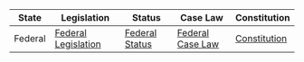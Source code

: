 | State | Legislation                                 | Status                                 | Case Law                                 | Constitution                                   |
|-------|---------------------------------------------|----------------------------------------|------------------------------------------|------------------------------------------------|
| Federal | [Federal Legislation](https://dre.pt/) | [Federal Status](https://www.parlamento.pt/) | [Federal Case Law](https://www.tribunalconstitucional.pt/) | [Constitution](https://dre.pt/constituicao) |